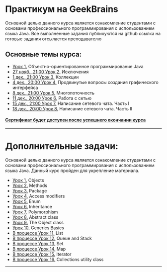 # Практикум на GeekBrains
Основной целью данного курса является ознакомление студентами с основами профессионального программирования с использованием языка Java.
Все выполненные задания публикуются на github ссылка на готовые задания отсылается преподавателю

## Основные темы курса:
* [Урок 1.](https://github.com/zurbaevi/Java-Advanced-level/tree/main/src/main/java/ru/geekbrains/lesson1) Объектно-ориентированное программирование Java
* [27 нояб., 21:00 Урок 2.]() Исключения
* [1 дек., 21:00 Урок 3.]() Коллекции
* [4 дек., 20:00 Урок 4.]() Продвинутые вопросы создания графического интерфейса
* [8 дек., 21:00 Урок 5.]() Многопоточность
* [11 дек., 20:00 Урок 6.]() Работа с сетью
* [15 дек., 21:00 Урок 7.]() Написание сетевого чата. Часть I
* [18 дек., 20:00 Урок 8.]() Написание сетевого чата. Часть II
#### [Сертификат будет доступен после успешнего окончании курса]()
____
# Дополнительные задачи:
Основной целью данного курса является ознакомление студентами с основами профессионального программирования с использованием языка Java.
Данный курс пройден для укрепление материала.

* [Урок 1.](https://github.com/zurbaevi/Java-Advanced-level/tree/main/src/main/java/org/stepik/lesson1) Objects
* [Урок 2.](https://github.com/zurbaevi/Java-Advanced-level/tree/main/src/main/java/org/stepik/lesson2) Methods
* [Урок 3.](https://github.com/zurbaevi/Java-Advanced-level/tree/main/src/main/java/org/stepik/lesson3) Package
* [Урок 4.](https://github.com/zurbaevi/Java-Advanced-level/tree/main/src/main/java/org/stepik/lesson4) Access modifiers
* [Урок 5.](https://github.com/zurbaevi/Java-Advanced-level/tree/main/src/main/java/org/stepik/lesson5) Enum
* [Урок 6.](https://github.com/zurbaevi/Java-Advanced-level/tree/main/src/main/java/org/stepik/lesson6) Inheritance
* [Урок 7.](https://github.com/zurbaevi/Java-Advanced-level/tree/main/src/main/java/org/stepik/lesson7) Polymorphism
* [Урок 8.](https://github.com/zurbaevi/Java-Advanced-level/tree/main/src/main/java/org/stepik/lesson8) Abstract class
* [Урок 9.](https://github.com/zurbaevi/Java-Advanced-level/tree/main/src/main/java/org/stepik/lesson9) The Object class
* [Урок 10.](https://github.com/zurbaevi/Java-Advanced-level/tree/main/src/main/java/org/stepik/lesson10) Generics Basics
* [В процессе Урок 11.]() List
* [В процессе Урок 12.]() Queue and Stack
* [В процессе Урок 13.]() Set
* [В процессе Урок 14.]() Map
* [В процессе Урок 15.]() Iterator
* [В процессе Урок 16.]() Collections utility class
____
